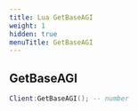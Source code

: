```yaml
---
title: Lua GetBaseAGI
weight: 1
hidden: true
menuTitle: GetBaseAGI
---
```

## GetBaseAGI
```lua
Client:GetBaseAGI(); -- number
```